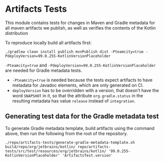 # Artifacts Tests

This module contains tests for changes in Maven and Gradle metadata for all maven artifacts we publish, 
as well as verifies the contents of the Kotlin distribution

To reproduce locally build all artifacts first:

```shell
./gradlew clean install publish mvnPublish dist -Pteamcity=true -PdeployVersion=99.0.255-KotlinVersionPlaceholder
```

`-Pteamcity=true` and `-PdeployVersion=99.0.255-KotlinVersionPlaceholder` are needed for Gradle metadata tests.

* `-Pteamcity=true` is needed because the tests expect artifacts to have metadata for Javadoc elements, which are only generated on CI.
* `deployVersion` has to be overridden with a version, that doesn't have the word `SNAPSHOT` in it,
so that the attribute `org.gradle.status` in the resulting metadata has value `release` instead of `integration`.

## Generating test data for the Gradle metadata test

To generate Gradle metadata template, build artifacts using the command above, then run the following from the root of the repository.

```shell
./repo/artifacts-tests/generate-gradle-metadata-template.sh build/repo/org/jetbrains/kotlin/ repo/artifacts-tests/src/test/resources/org/jetbrains/kotlin/ '99.0.255-KotlinVersionPlaceholder' 'ArtifactsTest.version'
```